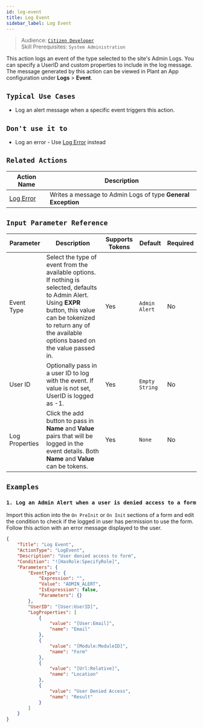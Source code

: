 ```yaml
---
id: log-event
title: Log Event
sidebar_label: Log Event
---
```


> Audience: [`Citizen Developer`](/docs/audience#citizen-developers)<br/>
> Skill Prerequisites: `System Administration`

This action logs an event of the type selected to the site's Admin Logs. You can specify a UserID and custom properties to include in the log message. The message generated by this action can be viewed in Plant an App configuration under **Logs** > **Event**.

## `Typical Use Cases`

- Log an alert message when a specific event triggers this action.

## `Don't use it to`

- Log an error - Use [Log Error](/docs/actions/log-error) instead

## `Related Actions`

| Action Name | Description |
| -- | -- |
| [Log Error](/docs/actions/log-error) | Writes a message to Admin Logs of type **General Exception** |

## `Input Parameter Reference`

| Parameter | Description | Supports Tokens | Default | Required |
| -- | -- | -- | -- | -- |
| Event Type | Select the type of event from the available options. If nothing is selected, defaults to Admin Alert. Using **EXPR** button, this value can be tokenized to return any of the available options based on the value passed in. | Yes | `Admin Alert` | No |
| User ID | Optionally pass in a user ID to log with the event. If value is not set, UserID is logged as -1. | Yes | `Empty String` | No |
| Log Properties | Click the add button to pass in **Name** and **Value** pairs that will be logged in the event details. Both **Name** and **Value** can be tokens.  | Yes | `None` | No |

## `Examples`

### `1. Log an Admin Alert when a user is denied access to a form`

Import this action into the `On PreInit` or `On Init` sections of a form and edit the condition to check if the logged in user has permission to use the form. Follow this action with an error message displayed to the user.

```json
{
    "Title": "Log Event",
    "ActionType": "LogEvent",
    "Description": "User denied access to form",
    "Condition": "![HasRole:SpecifyRole]",
    "Parameters": {
        "EventType": {
            "Expression": "",
            "Value": "ADMIN_ALERT",
            "IsExpression": false,
            "Parameters": {}
        },
        "UserID": "[User:UserID]",
        "LogProperties": [
            {
                "value": "[User:Email]",
                "name": "Email"
            },
            {
                "value": "[Module:ModuleID]",
                "name": "Form"
            },
            {
                "value": "[Url:Relative]",
                "name": "Location"
            },
            {
                "value": "User Denied Access",
                "name": "Result"
            }
        ]
    }
}
```
